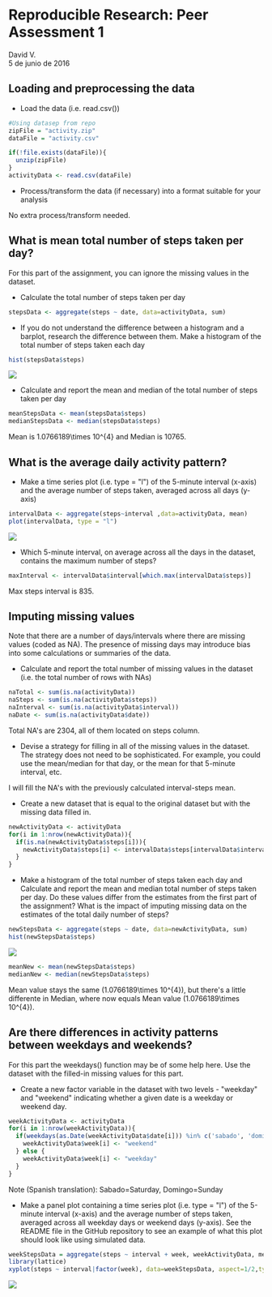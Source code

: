 # Reproducible Research: Peer Assessment 1
David V.  
5 de junio de 2016  

## Loading and preprocessing the data

- Load the data (i.e. read.csv())

```r
#Using datasep from repo
zipFile = "activity.zip"
dataFile = "activity.csv"

if(!file.exists(dataFile)){
  unzip(zipFile)
}
activityData <- read.csv(dataFile)
```

- Process/transform the data (if necessary) into a format suitable for your analysis

No extra process/transform needed.

## What is mean total number of steps taken per day?

For this part of the assignment, you can ignore the missing values in the dataset.

- Calculate the total number of steps taken per day

```r
stepsData <- aggregate(steps ~ date, data=activityData, sum)
```

- If you do not understand the difference between a histogram and a barplot, research the difference between them. Make a histogram of the total number of steps taken each day

```r
hist(stepsData$steps)
```

![](PA1_files/figure-html/histSteps-1.png)<!-- -->

- Calculate and report the mean and median of the total number of steps taken per day

```r
meanStepsData <- mean(stepsData$steps)
medianStepsData <- median(stepsData$steps)
```
Mean is 1.0766189\times 10^{4} and Median is 10765.

## What is the average daily activity pattern?

- Make a time series plot (i.e. type = "l") of the 5-minute interval (x-axis) and the average number of steps taken, averaged across all days (y-axis)

```r
intervalData <- aggregate(steps~interval ,data=activityData, mean)
plot(intervalData, type = "l")
```

![](PA1_files/figure-html/intervalSteps-1.png)<!-- -->

- Which 5-minute interval, on average across all the days in the dataset, contains the maximum number of steps?

```r
maxInterval <- intervalData$interval[which.max(intervalData$steps)]
```
Max steps interval is 835.

## Imputing missing values

Note that there are a number of days/intervals where there are missing values (coded as NA). The presence of missing days may introduce bias into some calculations or summaries of the data.

- Calculate and report the total number of missing values in the dataset (i.e. the total number of rows with NAs)

```r
naTotal <- sum(is.na(activityData))
naSteps <- sum(is.na(activityData$steps))
naInterval <- sum(is.na(activityData$interval))
naDate <- sum(is.na(activityData$date))
```
Total NA's are 2304, all of them located on steps column.

- Devise a strategy for filling in all of the missing values in the dataset. The strategy does not need to be sophisticated. For example, you could use the mean/median for that day, or the mean for that 5-minute interval, etc.

I will fill the NA's with the previously calculated interval-steps mean.

- Create a new dataset that is equal to the original dataset but with the missing data filled in.

```r
newActivityData <- activityData
for(i in 1:nrow(newActivityData)){
  if(is.na(newActivityData$steps[i])){
    newActivityData$steps[i] <- intervalData$steps[intervalData$interval==newActivityData$interval[i]]
  }
}
```
- Make a histogram of the total number of steps taken each day and Calculate and report the mean and median total number of steps taken per day. Do these values differ from the estimates from the first part of the assignment? What is the impact of imputing missing data on the estimates of the total daily number of steps?

```r
newStepsData <- aggregate(steps ~ date, data=newActivityData, sum)
hist(newStepsData$steps)
```

![](PA1_files/figure-html/newStepsData-1.png)<!-- -->

```r
meanNew <- mean(newStepsData$steps)
medianNew <- median(newStepsData$steps)
```
Mean value stays the same (1.0766189\times 10^{4}), but there's a little differente in Median, where now equals Mean value (1.0766189\times 10^{4}). 

## Are there differences in activity patterns between weekdays and weekends?

For this part the weekdays() function may be of some help here. Use the dataset with the filled-in missing values for this part.

- Create a new factor variable in the dataset with two levels - "weekday" and "weekend" indicating whether a given date is a weekday or weekend day.

```r
weekActivityData <- activityData
for(i in 1:nrow(weekActivityData)){
  if(weekdays(as.Date(weekActivityData$date[i])) %in% c('sabado', 'domingo')){
    weekActivityData$week[i] <- "weekend"
  } else {
    weekActivityData$week[i] <- "weekday"
  }
}
```
  Note (Spanish translation): Sabado=Saturday, Domingo=Sunday

- Make a panel plot containing a time series plot (i.e. type = "l") of the 5-minute interval (x-axis) and the average number of steps taken, averaged across all weekday days or weekend days (y-axis). See the README file in the GitHub repository to see an example of what this plot should look like using simulated data.

```r
weekStepsData = aggregate(steps ~ interval + week, weekActivityData, mean)
library(lattice)
xyplot(steps ~ interval|factor(week), data=weekStepsData, aspect=1/2,type="l")
```

![](PA1_files/figure-html/weekStepsData-1.png)<!-- -->
